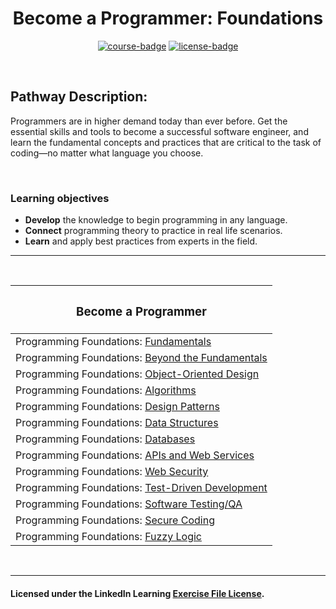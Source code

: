 <div align="center">

# Become a Programmer: Foundations

[![course-badge]][course-link]
[![license-badge]][LICENSE]

</div>

<!-- badge info -->
[course-badge]:https://img.shields.io/badge/learning-programming%20foundations-white?logo=Linkedin&labelColor=blue&style=for-the-badge
[course-link]:https://www.linkedin.com/learning/paths/become-a-programmer-foundations "Programming Foundations: Fundamentals"
[license-badge]:https://img.shields.io/badge/learning-license-success?logo=Linkedin&labelColor=black&style=for-the-badge

<br>

## Pathway Description:
Programmers are in higher demand today than ever before. Get the essential skills and tools to become a successful software engineer, and learn the fundamental concepts and practices that are critical to the task of coding—no matter what language you choose.

<br>

### Learning objectives
- <b>Develop</b> the knowledge to begin programming in any language.
- <b>Connect</b> programming theory to practice in real life scenarios.
- <b>Learn</b> and apply best practices from experts in the field.

---
<br>

| <h3 align="center">Become a Programmer</h3>              |
| :------------------------------------------------------- |
| Programming Foundations: [Fundamentals][pf01]            |
| Programming Foundations: [Beyond the Fundamentals][pf02] |
| Programming Foundations: [Object-Oriented Design][pf03]  |
| Programming Foundations: [Algorithms][pf04]              |
| Programming Foundations: [Design Patterns][pf05]         |
| Programming Foundations: [Data Structures][pf06]         |
| Programming Foundations: [Databases][pf07]               |
| Programming Foundations: [APIs and Web Services][pf08]   |
| Programming Foundations: [Web Security][pf09]            |
| Programming Foundations: [Test-Driven Development][pf10] |
| Programming Foundations: [Software Testing/QA][pf11]     |
| Programming Foundations: [Secure Coding][pf12]           |
| Programming Foundations: [Fuzzy Logic][pf13]             |

<br>

---
#### Licensed under the LinkedIn Learning [Exercise File License][LICENSE].

[LICENSE]:../LICENSE "LinkedIn Learning License"

<!-- course quick links -->
[pf01]:01_fundamentals
[pf02]:02_beyond_fundamentals
[pf03]:https://www.linkedin.com/learning/programming-foundations-object-oriented-design-3 "external: Object-Oriented Design"
[pf04]:03_algorithms
[pf05]:04_design_patterns
[pf06]:05_data_structures
[pf07]:https://www.linkedin.com/learning/programming-foundations-databases-2 "external: Databases"
[pf08]:06_apis_web_services
[pf09]:https://www.linkedin.com/learning/programming-foundations-web-security-2 "external: Web Security"
[pf10]:07_test_driven_development
[pf11]:https://www.linkedin.com/learning/programming-foundations-software-testing-qa "external: Software Testing/QA"
[pf12]:https://www.linkedin.com/learning/programming-foundations-secure-coding "external: Secure Coding"
[pf13]:https://www.linkedin.com/learning/programming-foundations-fuzzy-logic "external: Fuzzy Logic"